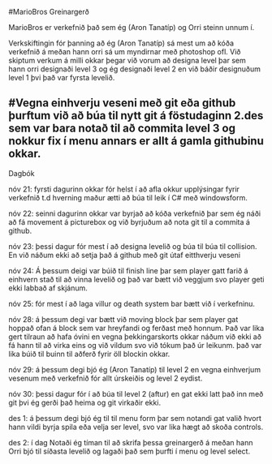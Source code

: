 #MarioBros Greinargerð

MarioBros er verkefnið það sem ég (Aron Tanatíp) og Orri steinn unnum í.

Verkskiftingin fór þanning að ég (Aron Tanatíp) sá mest um að kóða verkefnið á meðan hann orri sá um myndirnar með photoshop ofl. Við skiptum verkum á milli okkar þegar við vorum að designa level þar sem hann orri designaði level 3 og ég designaði level 2 en við báðir designuðum level 1 þvi það var fyrsta levelið.

#Vegna einhverju veseni með git eða github þurftum við að búa til nytt git á föstudaginn  2.des sem var bara notað til að commita level 3 og nokkur fix í menu annars er allt á gamla githubinu okkar.
------------------------------------------------------------------------
Dagbók

nóv 21: fyrsti dagurinn okkar fór helst í að afla okkur upplýsingar fyrir verkefnið t.d hverning maður ætti að búa til leik í C# með windowsform.

nóv 22: seinni dagurinn okkar var byrjað að kóða verkefnið þar sem ég náði að fá movement á picturebox og við byrjuðum að nota git til a commita á github.

nóv 23: þessi dagur fór mest í að designa levelið og búa til búa til collision. En við náðum ekki að setja það á github með git útaf eitthverju veseni

nóv 24: Á þessum deigi var búið til finish line þar sem player gatt farið á einhvern stað til að vinna levelið og það var bætt við veggjum svo player geti ekki labbað af skjánum.

nóv 25: fór mest í að laga villur og death system bar bætt við í verkefninu.

nóv 28: á þessum degi var bætt við moving block þar sem player gat hoppað ofan á block sem var hreyfandi og ferðast með honnum. Það var lika gert tilraun að hafa óvini en vegna þekkingarskorts okkar náðum við ekki að fá hann til að virka eins og við vildum svo við tókum það úr leikunm. það var lika búið til buinn til aðferð fyrir öll blockin okkar.

nóv 29: á þessum degi bjó ég (Aron Tanatíp) til level 2 en vegna einhverjum vesenum með verkefnið fór allt úrskeiðis og level 2 eydist.

nóv 30: þessi dagur fór í að búa til level 2 (aftur) en gat ekki latt það inn með git þvi ég gerði það heima og git virkaðir ekki.

des 1: á þessum degi bjó ég til til menu form þar sem notandi gat valið hvort hann vildi byrja spila eða velja ser level, svo var lika hægt að skoða controls.

des 2: í dag Notaði ég tíman til að skrifa þessa greinargerð á meðan hann Orri bjó til síðasta levelið og lagaði það sem þurfti í menu og level select.

